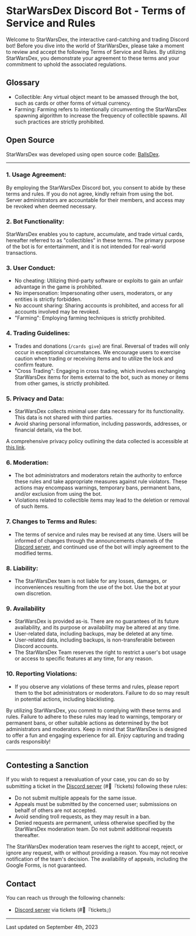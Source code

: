 # StarWarsDex Discord Bot - Terms of Service and Rules

Welcome to StarWarsDex, the interactive card-catching and trading Discord bot! Before you dive into the world of StarWarsDex, please take a moment to review and accept the following Terms of Service and Rules. By utilizing StarWarsDex, you demonstrate your agreement to these terms and your commitment to uphold the associated regulations.

## Glossary

- Collectible: Any virtual object meant to be amassed through the bot, such as cards or other forms of virtual currency.
- Farming: Farming refers to intentionally circumventing the StarWarsDex spawning algorithm to increase the frequency of collectible spawns. All such practices are strictly prohibited.

## Open Source

StarWarsDex was developed using open source code: [BallsDex](https://gist.github.com/laggron42/1eaa122013120cdfcc6d27f9485fe0bf).

---

### **1. Usage Agreement:**
By employing the StarWarsDex Discord bot, you consent to abide by these terms and rules. If you do not agree, kindly refrain from using the bot. Server administrators are accountable for their members, and access may be revoked when deemed necessary.

### **2. Bot Functionality:**
StarWarsDex enables you to capture, accumulate, and trade virtual cards, hereafter referred to as "collectibles" in these terms. The primary purpose of the bot is for entertainment, and it is not intended for real-world transactions.

### **3. User Conduct:**
- No cheating: Utilizing third-party software or exploits to gain an unfair advantage in the game is prohibited.
- No impersonation: Impersonating other users, moderators, or any entities is strictly forbidden.
- No account sharing: Sharing accounts is prohibited, and access for all accounts involved may be revoked.
- "Farming": Employing farming techniques is strictly prohibited.

### **4. Trading Guidelines:**
- Trades and donations (`/cards give`) are final. Reversal of trades will only occur in exceptional circumstances. We encourage users to exercise caution when trading or receiving items and to utilize the lock and confirm feature.
- "Cross Trading": Engaging in cross trading, which involves exchanging StarWarsDex items for items external to the bot, such as money or items from other games, is strictly prohibited.

### **5. Privacy and Data:**
- StarWarsDex collects minimal user data necessary for its functionality. This data is not shared with third parties.
- Avoid sharing personal information, including passwords, addresses, or financial details, via the bot.

A comprehensive privacy policy outlining the data collected is accessible at [this link](https://github.com/StarWarsDex/TOS/blob/main/PP.md).

### **6. Moderation:**
- The bot administrators and moderators retain the authority to enforce these rules and take appropriate measures against rule violators. These actions may encompass warnings, temporary bans, permanent bans, and/or exclusion from using the bot.
- Violations related to collectible items may lead to the deletion or removal of such items.

### **7. Changes to Terms and Rules:**
- The terms of service and rules may be revised at any time. Users will be informed of changes through the announcements channels of the [Discord server](https://discord.gg/Ww6FvXaaTh), and continued use of the bot will imply agreement to the modified terms.

### **8. Liability:**
- The StarWarsDex team is not liable for any losses, damages, or inconveniences resulting from the use of the bot. Use the bot at your own discretion.

### **9. Availability**

- StarWarsDex is provided as-is. There are no guarantees of its future availability, and its purpose or availability may be altered at any time.
- User-related data, including backups, may be deleted at any time.
- User-related data, including backups, is non-transferable between Discord accounts.
- The StarWarsDex Team reserves the right to restrict a user's bot usage or access to specific features at any time, for any reason.

### **10. Reporting Violations:**
- If you observe any violations of these terms and rules, please report them to the bot administrators or moderators. Failure to do so may result in potential actions, including blacklisting.

By utilizing StarWarsDex, you commit to complying with these terms and rules. Failure to adhere to these rules may lead to warnings, temporary or permanent bans, or other suitable actions as determined by the bot administrators and moderators. Keep in mind that StarWarsDex is designed to offer a fun and engaging experience for all. Enjoy capturing and trading cards responsibly!

<hr>

## Contesting a Sanction

If you wish to request a reevaluation of your case, you can do so by submitting a ticket in the [Discord server](https://discord.gg/Ww6FvXaaTh) (#⁠📩『tickets) following these rules:

- Do not submit multiple appeals for the same issue.
- Appeals must be submitted by the concerned user; submissions on behalf of others are not accepted.
- Avoid sending troll requests, as they may result in a ban.
- Denied requests are permanent, unless otherwise specified by the StarWarsDex moderation team. Do not submit additional requests thereafter.

The StarWarsDex moderation team reserves the right to accept, reject, or ignore any request, with or without providing a reason. You may not receive notification of the team's decision. The availability of appeals, including the Google Forms, is not guaranteed.

## Contact

You can reach us through the following channels:

- [Discord server](https://discord.gg/Ww6FvXaaTh) via tickets (#📩『tickets』)

----

Last updated on September 4th, 2023
